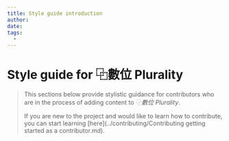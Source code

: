 ```yaml
---
title: Style guide introduction
author:
date: 
tags:
  - 
---
```


# Style guide for ⿻數位 Plurality

>  This sections below provide stylistic guidance for contributors who are in the process of adding content to *⿻數位 Plurality*.  
>
> If you are new to the project and would like to learn how to contribute, you can start learning [here](../contributing/Contributing getting started as a contributor.md).



